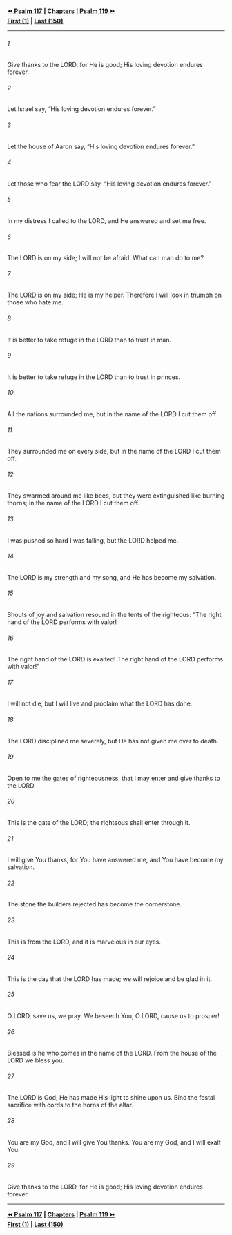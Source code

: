   
**[⏪ Psalm 117](./Psalm%20117.md) | [Chapters](./_index.md) | [Psalm 119 ⏩](./Psalm%20119.md)**  
**[First (1)](./Psalm%201.md) | [Last (150)](./Psalm%20150.md)**  
  
---  
  
###### 1  
Give thanks to the LORD, for He is good; His loving devotion endures forever.  
  
###### 2  
Let Israel say, “His loving devotion endures forever.”  
  
###### 3  
Let the house of Aaron say, “His loving devotion endures forever.”  
  
###### 4  
Let those who fear the LORD say, “His loving devotion endures forever.”  
  
###### 5  
In my distress I called to the LORD, and He answered and set me free.  
  
###### 6  
The LORD is on my side; I will not be afraid. What can man do to me?  
  
###### 7  
The LORD is on my side; He is my helper. Therefore I will look in triumph on those who hate me.  
  
###### 8  
It is better to take refuge in the LORD than to trust in man.  
  
###### 9  
It is better to take refuge in the LORD than to trust in princes.  
  
###### 10  
All the nations surrounded me, but in the name of the LORD I cut them off.  
  
###### 11  
They surrounded me on every side, but in the name of the LORD I cut them off.  
  
###### 12  
They swarmed around me like bees, but they were extinguished like burning thorns; in the name of the LORD I cut them off.  
  
###### 13  
I was pushed so hard I was falling, but the LORD helped me.  
  
###### 14  
The LORD is my strength and my song, and He has become my salvation.  
  
###### 15  
Shouts of joy and salvation resound in the tents of the righteous: “The right hand of the LORD performs with valor!  
  
###### 16  
The right hand of the LORD is exalted! The right hand of the LORD performs with valor!”  
  
###### 17  
I will not die, but I will live and proclaim what the LORD has done.  
  
###### 18  
The LORD disciplined me severely, but He has not given me over to death.  
  
###### 19  
Open to me the gates of righteousness, that I may enter and give thanks to the LORD.  
  
###### 20  
This is the gate of the LORD; the righteous shall enter through it.  
  
###### 21  
I will give You thanks, for You have answered me, and You have become my salvation.  
  
###### 22  
The stone the builders rejected has become the cornerstone.  
  
###### 23  
This is from the LORD, and it is marvelous in our eyes.  
  
###### 24  
This is the day that the LORD has made; we will rejoice and be glad in it.  
  
###### 25  
O LORD, save us, we pray. We beseech You, O LORD, cause us to prosper!  
  
###### 26  
Blessed is he who comes in the name of the LORD. From the house of the LORD we bless you.  
  
###### 27  
The LORD is God; He has made His light to shine upon us. Bind the festal sacrifice with cords to the horns of the altar.  
  
###### 28  
You are my God, and I will give You thanks. You are my God, and I will exalt You.  
  
###### 29  
Give thanks to the LORD, for He is good; His loving devotion endures forever.  
  
  
---  
  
**[⏪ Psalm 117](./Psalm%20117.md) | [Chapters](./_index.md) | [Psalm 119 ⏩](./Psalm%20119.md)**  
**[First (1)](./Psalm%201.md) | [Last (150)](./Psalm%20150.md)**  
  
